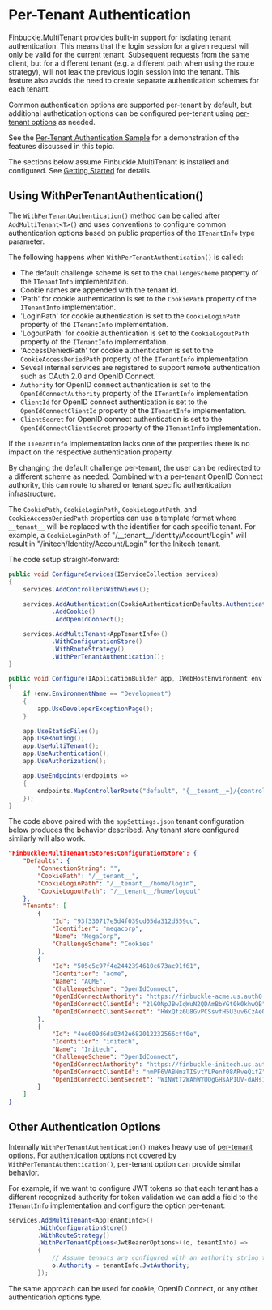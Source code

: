 # Per-Tenant Authentication

Finbuckle.MultiTenant provides built-in support for isolating tenant
authentication. This means that the login session for a given request will only
be valid for the current tenant. Subsequent requests from the same client, but
for a different tenant (e.g. a different path when using the route strategy),
will not leak the previous login session into the tenant. This feature also
avoids the need to create separate authentication schemes for each tenant.

Common authentication options are supported per-tenant by default, but
additional authetication options can be configured per-tenant using
[per-tenant options](Options) as needed.

See the [Per-Tenant Authentication Sample](https://github.com/Finbuckle/Finbuckle.MultiTenant/tree/master/samples/ASP.NET%20Core%203/PerTenantAuthenticationSample)
for a demonstration of the features discussed in this topic.

The sections below assume Finbuckle.MultiTenant is installed and configured. See
[Getting Started](GettingStarted) for details.

## Using WithPerTenantAuthentication()

The `WithPerTenantAuthentication()` method can be called after
`AddMultiTenant<T>()` and uses conventions to configure common authentication
options based on public properties of the `ITenantInfo` type parameter.

The following happens when `WithPerTenantAuthentication()` is called:
- The default challenge scheme is set to the `ChallengeScheme` property
  of the `ITenantInfo` implementation.
- Cookie names are appended with the tenant id.
- 'Path' for cookie authentication is set to the `CookiePath` property
  of the `ITenantInfo` implementation.
- 'LoginPath' for cookie authentication is set to the `CookieLoginPath` property
  of the `ITenantInfo` implementation.
- 'LogoutPath' for cookie authentication is set to the `CookieLogoutPath`
  property of the `ITenantInfo` implementation.
- 'AccessDeniedPath' for cookie authentication is set to the
  `CookieAccessDeniedPath` property of the `ITenantInfo` implementation.
- Seveal internal services are registered to support remote authentication such
  as OAuth 2.0 and OpenID Connect.
- `Authority` for OpenID connect authentication is set to the
  `OpenIdConnectAuthority` property of the `ITenantInfo` implementation.
- `ClientId` for OpenID connect authentication is set to the
  `OpenIdConnectClientId` property of the `ITenantInfo` implementation.
- `ClientSecret` for OpenID connect authentication is set to the
  `OpenIdConnectClientSecret` property of the `ITenantInfo` implementation.

If the `ITenantInfo` implementation lacks one of the properties there is no
impact on the respective authentication property.

By changing the default challenge per-tenant, the user can be redirected to a
different scheme as needed. Combined with a per-tenant OpenID Connect authority,
this can route to shared or tenant specific authentication infrastructure.

The `CookiePath`, `CookieLoginPath`, `CookieLogoutPath`, and
`CookieAccessDeniedPath` properties can use a template format where `__tenant__`
will be replaced with the identifier for each specific tenant. For example, a
`CookieLoginPath` of "/\_\_tenant\_\_/Identity/Account/Login" will result in
"/initech/Identity/Account/Login" for the Initech tenant.

The code setup straight-forward:

```cs
public void ConfigureServices(IServiceCollection services)
{
    services.AddControllersWithViews();
    
    services.AddAuthentication(CookieAuthenticationDefaults.AuthenticationScheme)
            .AddCookie()
            .AddOpenIdConnect();

    services.AddMultiTenant<AppTenantInfo>()
            .WithConfigurationStore()
            .WithRouteStrategy()
            .WithPerTenantAuthentication();
}

public void Configure(IApplicationBuilder app, IWebHostEnvironment env)
{
    if (env.EnvironmentName == "Development")
    {
        app.UseDeveloperExceptionPage();
    }

    app.UseStaticFiles();
    app.UseRouting();
    app.UseMultiTenant();
    app.UseAuthentication();
    app.UseAuthorization();

    app.UseEndpoints(endpoints =>
    {
        endpoints.MapControllerRoute("default", "{__tenant__=}/{controller=Home}/{action=Index}");
    });
}
```

The code above paired with the `appSettings.json` tenant configuration below
produces the behavior described. Any tenant store configured similarly will also
work.

```json
"Finbuckle:MultiTenant:Stores:ConfigurationStore": {
    "Defaults": {
        "ConnectionString": "",
        "CookiePath": "/__tenant__",
        "CookieLoginPath": "/__tenant__/home/login",
        "CookieLogoutPath": "/__tenant__/home/logout"
    },
    "Tenants": [
        {
            "Id": "93f330717e5d4f039cd05da312d559cc",
            "Identifier": "megacorp",
            "Name": "MegaCorp",
            "ChallengeScheme": "Cookies"
        },
        {
            "Id": "505c5c97f4e2442394610c673ac91f61",
            "Identifier": "acme",
            "Name": "ACME",
            "ChallengeScheme": "OpenIdConnect",
            "OpenIdConnectAuthority": "https://finbuckle-acme.us.auth0.com",
            "OpenIdConnectClientId": "2lGONpJBwIqWuN2QDAmBbYGt0k0khwQB",
            "OpenIdConnectClientSecret": "HWxQfz6U8GvPCSsvfH5U3uv6CzAeQSt8qHrc19_qEvUQhdsaJX9Dp-t9W-5SAj0m"
        },
        {
            "Id": "4ee609d6da0342e682012232566cff0e",
            "Identifier": "initech",
            "Name": "Initech",
            "ChallengeScheme": "OpenIdConnect",
            "OpenIdConnectAuthority": "https://finbuckle-initech.us.auth0.com",
            "OpenIdConnectClientId": "nmPF6VABNmzTISvtYLPenf08ARveQifZ",
            "OpenIdConnectClientSecret": "WINWtT2WAhWYUOgGHsAPIUV-dAHs1X4qcU6Pv98HBrorlOB5OMKetnsR0Ov0LuVm"
        }
    ]
}
```

## Other Authentication Options

Internally `WithPerTenantAuthentication()` makes heavy use of
[per-tenant options](Options). For authentication options not covered by
`WithPerTenantAuthentication()`, per-tenant option can provide similar behavior.

For example, if we want to configure JWT tokens so that each tenant has a
different recognized authority for token validation we can add a field to the
`ITenantInfo` implementation and configure the option per-tenant:

```cs
services.AddMultiTenant<AppTenantInfo>()
        .WithConfigurationStore()
        .WithRouteStrategy()
        .WithPerTenantOptions<JwtBearerOptions>((o, tenantInfo) =>
        {
            // Assume tenants are configured with an authority string to use here.
            o.Authority = tenantInfo.JwtAuthority;
        });
```

The same approach can be used for cookie, OpenID Connect, or any other
authentication options type.